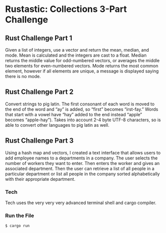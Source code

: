 # Rustastic: Collections 3-Part Challenge 

## Rust Challenge Part 1
Given a list of integers, use a vector and return the mean, median, and mode. Mean is calculated and the integers are cast to a float. Median returns the middle value for odd-numbered vectors, or averages the middle two elements for even-numbered vectors. Mode returns the most common element, however if all elements are unique, a message is displayed saying there is no mode. 

## Rust Challenge Part 2
Convert strings to pig latin. The first consonant of each word is moved to the end of the word and “ay” is added, so “first” becomes “irst-fay.” Words that start with a vowel have “hay” added to the end instead “apple” becomes “apple-hay”). Takes into account 2-4 byte UTF-8 characters, so is able to convert other languages to pig latin as well. 

## Rust Challenge Part 3
Using a hash map and vectors, I created a text interface that allows users to add employee names to a departments in a company. The user selects the number of workers they want to enter. Then enters the worker and gives an associated department. Then the user can retrieve a list of all people in a particular department or list all people in the company sorted alphabetically with their appropriate department.

### Tech
Tech uses the very very very advanced terminal shell and cargo compiler.

### Run the File
```
$ cargo run
```